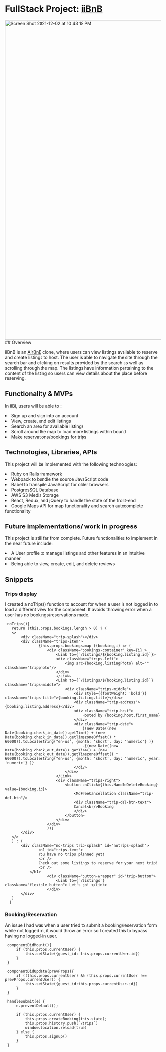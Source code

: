 # FullStack Project: [iiBnB](https://iibnb.herokuapp.com/#/)

<img width="1029" alt="Screen Shot 2021-12-02 at 10 43 18 PM" src="https://media.giphy.com/media/q9LEfaN1ZEHIUFotDC/giphy.gif">
## Overview

iiBnB is an [AirBnB](https://www.airbnb.com/) clone, where users can view listings available to reserve and create listings to host. 
The user is able to navigate the site through the search bar and clicking on results provided by the search as well as scrolling through the map.
The listings have information pertaining to the content of the listing so users can view details about the place before reserving.
                                                                
## Functionality & MVPs
                                                                               
In iiBi, users will be able to :                            
<li> Sign up and sign into an account</li>
<li> View, create, and edit listings </li>
<li> Search an area for available listings </li>
<li> Scroll around the map to load more listings within bound </li>
<li> Make reservations/bookings for trips </li>

 ## Technologies, Libraries, APIs
This project will be implemented with the following technologies: 
<li> Ruby on Rails framework
<li> Webpack to bundle the source JavaScript code
<li> Babel to transpile JavaScript for older browsers
<li> PostgresSQL Database
<li> AWS S3 Media Storage             
<li> React, Redux, and jQuery to handle the state of the front-end
<li> Google Maps API for map functionality and search autocomplete functionality
</li>                      

## Future implementations/ work in progress
This project is still far from complete.
Future functionalities to implement in the near future include:
<li> A User profile to manage listings and other features in an intuitive manner
<li> Being able to view, create, edit, and delete reviews

                       

## Snippets
 
### Trips display
I created a noTrips() function to account for when a user is not logged in to load a different view for the component. 
It avoids throwing error when a user has no bookings/reservations made.

````
 noTrips(){
   return (this.props.bookings.length > 0) ? (   
   <>
       <div className="trip-splash"></div>        
       <div className="trips-item">
               {this.props.bookings.map ((booking,i) => (
                   <div className="bookings-container" key={i} >
                       <Link to={`/listings/${booking.listing.id}`}>
                       <div className="trips-left">
                           <img src={booking.listingPhoto} alt="" className="tripphoto"/>
                       </div>
                       </Link>
                       <Link to={`/listings/${booking.listing.id}`} className="trips-middle">
                           <div className="trips-middle">
                               <div style={{fontWeight: 'bold'}} className="trips-title">{booking.listing.title}</div>
                               <div className="trip-address">{booking.listing.address}</div>
                               <div className="trip-host">
                                   Hosted by {booking.host.first_name}
                               </div>
                               <div className="trip-date">
                                   {(new Date((new Date(booking.check_in_date)).getTime() + (new Date(booking.check_in_date)).getTimezoneOffset() * 60000)).toLocaleString("en-us", {month: 'short', day: 'numeric'} )}
                                   -{(new Date((new Date(booking.check_out_date)).getTime() + (new Date(booking.check_out_date)).getTimezoneOffset() * 60000)).toLocaleString("en-us", {month: 'short', day: 'numeric', year: 'numeric'} )}
                               </div>
                           </div>
                       </Link>
                       <div className="trips-right">
                           <button onClick={this.HandleDeleteBooking} value={booking.id}>
                               <MdFreeCancellation className="trip-del-btn"/> 
                               <div className="trip-del-btn-text">
                               Cancel<br/>Booking
                               </div>
                           </button>
                       </div>
                   </div>
                   ))}
       </div>
   </>
   ) : (
       <div className="no-trips trip-splash" id="notrips-splash">
               <h1 id="trips-text">
               You have no trips planned yet! 
               <br />
               Check out some listings to reserve for your next trip!
               <br />
           </h1>
                   <div className="button-wrapper" id="trip-button">
                       <Link to={`/listings`} className="flexible_button"> Let's go! </Link>
                   </div>
       </div>
   )
  }
````    

### Booking/Reservation
An issue I had was when a user tried to submit a booking/reservation form while not logged in, it would throw an error so I created this to bypass having no logged-in user.

```
 componentDidMount(){
     if (this.props.currentUser) {
         this.setState({guest_id: this.props.currentUser.id})
     }
 }

 componentDidUpdate(prevProps){
     if ((this.props.currentUser) && (this.props.currentUser !== prevProps.currentUser)) {
         this.setState({guest_id:this.props.currentUser.id})
     }
 }

 handleSubmit(e) {
     e.preventDefault();

     if (this.props.currentUser) {
         this.props.createBooking(this.state);
         this.props.history.push(`/trips`)
         window.location.reload(true)
     } else {
         this.props.signup()
     }
 }
```
